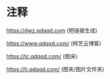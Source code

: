 # 注释

https://dwz.qdqqd.com (短链接生成)

https://www.qdqqd.com/ (柯艺云博客)

https://tc.qdqqd.com/ (图床)

https://tj.qdqqd.com/ (图夹/图片文件夹)

